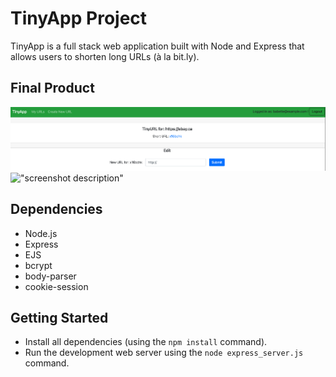 # TinyApp Project

TinyApp is a full stack web application built with Node and Express that allows users to shorten long URLs (à la bit.ly).

## Final Product

!["URLS list"](https://github.com/mclmnop/tinyapp/blob/master/docs/editTiny.png?raw=true)
!["screenshot description"](#)

## Dependencies

- Node.js
- Express
- EJS
- bcrypt
- body-parser
- cookie-session

## Getting Started

- Install all dependencies (using the `npm install` command).
- Run the development web server using the `node express_server.js` command.
